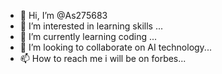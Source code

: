 - 👋 Hi, I’m @As275683
- 👀 I’m interested in learning skills ...
- 🌱 I’m currently learning coding ...
- 💞️ I’m looking to collaborate on AI technology...
- 📫 How to reach me i will be on forbes...

<!---
As275683/As275683 is a ✨ special ✨ repository because its `README.md` (this file) appears on your GitHub profile.
You can click the Preview link to take a look at your changes.
--->
